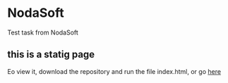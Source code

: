 # NodaSoft
Test task from NodaSoft

## this is a statig page

Еo view it, download the repository and run the file index.html, or go [here](https://alexey0975.github.io/NodaSoft/)